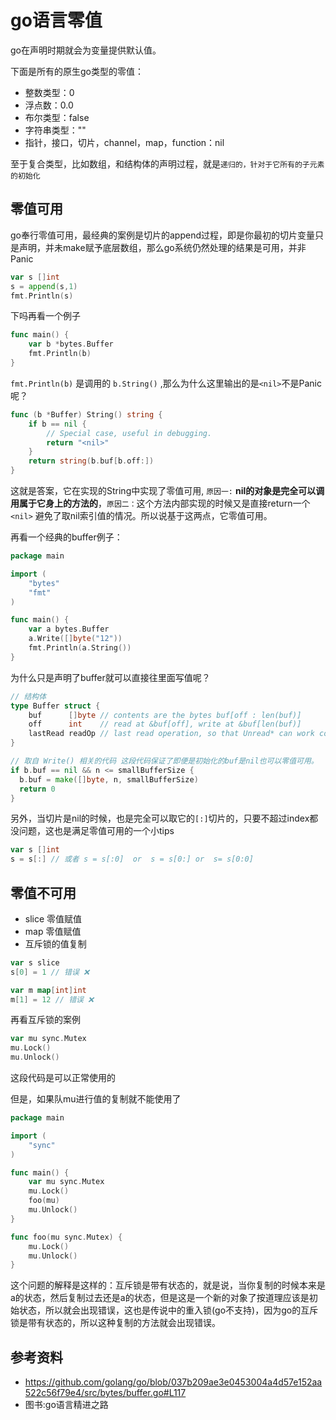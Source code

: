 # go语言零值

go在声明时期就会为变量提供默认值。

下面是所有的原生go类型的零值：

- 整数类型：0
- 浮点数：0.0
- 布尔类型：false
- 字符串类型：""
- 指针，接口，切片，channel，map，function：nil

至于复合类型，比如数组，和结构体的声明过程，就是`递归的，针对于它所有的子元素的初始化`

## 零值可用

go奉行零值可用，最经典的案例是切片的append过程，即是你最初的切片变量只是声明，并未make赋予底层数组，那么go系统仍然处理的结果是可用，并非Panic

```go
var s []int
s = append(s,1)
fmt.Println(s)
```
下吗再看一个例子
```go
func main() {
	var b *bytes.Buffer
	fmt.Println(b)
}
```
`fmt.Println(b)` 是调用的 `b.String()` ,那么为什么这里输出的是`<nil>`不是Panic呢？

```go
func (b *Buffer) String() string {
	if b == nil {
		// Special case, useful in debugging.
		return "<nil>"
	}
	return string(b.buf[b.off:])
}
```
这就是答案，它在实现的String中实现了零值可用, `原因一:` **nil的对象是完全可以调用属于它身上的方法的**，`原因二：`这个方法内部实现的时候又是直接return一个 `<nil>` 避免了取nil索引值的情况。所以说基于这两点，它零值可用。

再看一个经典的buffer例子：

```go
package main

import (
	"bytes"
	"fmt"
)

func main() {
	var a bytes.Buffer
	a.Write([]byte("12"))
	fmt.Println(a.String())
}
```
为什么只是声明了buffer就可以直接往里面写值呢？

```go
// 结构体
type Buffer struct {
	buf      []byte // contents are the bytes buf[off : len(buf)]
	off      int    // read at &buf[off], write at &buf[len(buf)]
	lastRead readOp // last read operation, so that Unread* can work correctly.
}

// 取自 Write() 相关的代码 这段代码保证了即便是初始化的buf是nil也可以零值可用。
if b.buf == nil && n <= smallBufferSize {
  b.buf = make([]byte, n, smallBufferSize)
  return 0
}

```
另外，当切片是nil的时候，也是完全可以取它的`[:]`切片的，只要不超过index都没问题，这也是满足零值可用的一个小tips

```go
var s []int
s = s[:] // 或者 s = s[:0]  or  s = s[0:] or  s= s[0:0]
```
## 零值不可用

- slice 零值赋值
- map 零值赋值
- 互斥锁的值复制

```go
var s slice
s[0] = 1 // 错误 ❌

var m map[int]int
m[1] = 12 // 错误 ❌
```
再看互斥锁的案例
```go
var mu sync.Mutex
mu.Lock()
mu.Unlock()
```
这段代码是可以正常使用的

但是，如果队mu进行值的复制就不能使用了

```go
package main

import (
	"sync"
)

func main() {
	var mu sync.Mutex
	mu.Lock()
	foo(mu)
	mu.Unlock()
}

func foo(mu sync.Mutex) {
	mu.Lock()
	mu.Unlock()
}

```
这个问题的解释是这样的：互斥锁是带有状态的，就是说，当你复制的时候本来是a的状态，然后复制过去还是a的状态，但是这是一个新的对象了按道理应该是初始状态，所以就会出现错误，这也是传说中的重入锁(go不支持)，因为go的互斥锁是带有状态的，所以这种复制的方法就会出现错误。

## 参考资料
- https://github.com/golang/go/blob/037b209ae3e0453004a4d57e152aa522c56f79e4/src/bytes/buffer.go#L117
- 图书:go语言精进之路